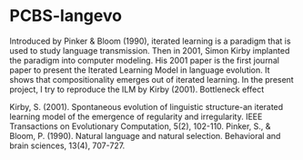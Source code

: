 # PCBS-langevo

Introduced by Pinker & Bloom (1990), iterated learning is a paradigm that is used to study language transmission. Then in 2001, Simon Kirby implanted the paradigm into computer modeling. His 2001 paper is the first journal paper to present the Iterated Learning Model in language evolution. It shows that compositionality emerges out of iterated learning. 
In the present project, I try to reproduce the ILM by Kirby (2001). Bottleneck effect






Kirby, S. (2001). Spontaneous evolution of linguistic structure-an iterated learning model of the emergence of regularity and irregularity. IEEE Transactions on Evolutionary Computation, 5(2), 102-110.
Pinker, S., & Bloom, P. (1990). Natural language and natural selection. Behavioral and brain sciences, 13(4), 707-727.
